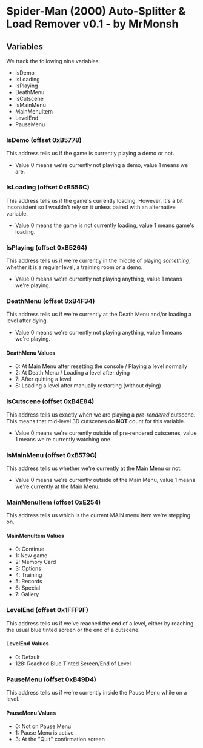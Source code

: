 # Spider-Man (2000) Auto-Splitter & Load Remover v0.1 - by MrMonsh

## Variables

We track the following nine variables: 
+ IsDemo
+ IsLoading
+ IsPlaying
+ DeathMenu
+ IsCutscene
+ IsMainMenu 
+ MainMenuItem
+ LevelEnd 
+ PauseMenu

### IsDemo (offset 0xB5778)
This address tells us if the game is currently playing a demo or not.
+ Value 0 means we're currently not playing a demo, value 1 means we are.

### IsLoading (offset 0xB556C)
This address tells us if the game's currently loading. However, it's a bit inconsistent so I wouldn't rely on it unless paired with an alternative variable.
+ Value 0 means the game is not currently loading, value 1 means game's loading.

### IsPlaying (offset 0xB5264)
This address tells us if we're currently in the middle of playing _something_, whether it is a regular level, a training room or a demo.
+ Value 0 means we're currently not playing anything, value 1 means we're playing.

### DeathMenu (offset 0xB4F34)
This address tells us if we're currently at the Death Menu and/or loading a level after dying.
+ Value 0 means we're currently not playing anything, value 1 means we're playing.

#### DeathMenu Values
+ 0: At Main Menu after resetting the console / Playing a level normally
+ 2: At Death Menu / Loading a level after dying
+ 7: After quitting a level
+ 8: Loading a level after manually restarting (without dying)

### IsCutscene (offset 0xB4E84)
This address tells us exactly when we are playing a _pre-rendered_ cutscene. This means that mid-level 3D cutscenes do **NOT** count for this variable.
+ Value 0 means we're currently outside of pre-rendered cutscenes, value 1 means we're currently watching one.

### IsMainMenu (offset 0xB579C)
This address tells us whether we're currently at the Main Menu or not.
+ Value 0 means we're currently outside of the Main Menu, value 1 means we're currently at the Main Menu.

### MainMenuItem (offset 0xE254)
This address tells us which is the current MAIN menu item we're stepping on.

#### MainMenuItem Values
+ 0: Continue
+ 1: New game
+ 2: Memory Card
+ 3: Options
+ 4: Training
+ 5: Records
+ 6: Special
+ 7: Gallery

### LevelEnd (offset 0x1FFF9F)
This address tells us if we've reached the end of a level, either by reaching the usual blue tinted screen or the end of a cutscene.

#### LevelEnd Values
+ 0: Default
+ 128: Reached Blue Tinted Screen/End of Level

### PauseMenu (offset 0xB49D4)
This address tells us if we're currently inside the Pause Menu while on a level.

#### PauseMenu Values
+ 0: Not on Pause Menu
+ 1: Pause Menu is active
+ 3: At the "Quit" confirmation screen
